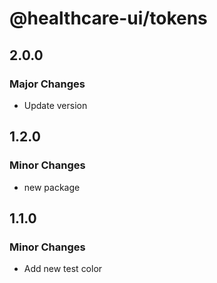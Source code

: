 # @healthcare-ui/tokens

## 2.0.0

### Major Changes

- Update version

## 1.2.0

### Minor Changes

- new package

## 1.1.0

### Minor Changes

- Add new test color
